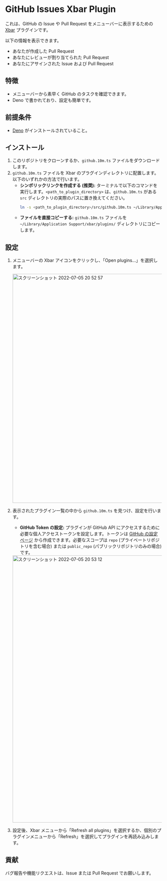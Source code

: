 # GitHub Issues Xbar Plugin

これは、GitHub の Issue や Pull Request をメニューバーに表示するための [Xbar](https://xbarapp.com/) プラグインです。

以下の情報を表示できます。

*   あなたが作成した Pull Request
*   あなたにレビューが割り当てられた Pull Request
*   あなたにアサインされた Issue および Pull Request

## 特徴

*   メニューバーから素早く GitHub のタスクを確認できます。
*   Deno で書かれており、設定も簡単です。

## 前提条件

*   [Deno](https://deno.land/) がインストールされていること。

## インストール

1.  このリポジトリをクローンするか、`github.10m.ts` ファイルをダウンロードします。
2.  `github.10m.ts` ファイルを Xbar のプラグインディレクトリに配置します。以下のいずれかの方法で行います。
    *   **シンボリックリンクを作成する (推奨):**
        ターミナルで以下のコマンドを実行します。`<path_to_plugin_directory>` は、`github.10m.ts` がある `src` ディレクトリの実際のパスに置き換えてください。
        ```bash
        ln -s <path_to_plugin_directory>/src/github.10m.ts ~/Library/Application\ Support/xbar/plugins/github.10m.ts
        ```
    *   **ファイルを直接コピーする:**
        `github.10m.ts` ファイルを `~/Library/Application Support/xbar/plugins/` ディレクトリにコピーします。

## 設定

1.  メニューバーの Xbar アイコンをクリックし、「Open plugins...」を選択します。

    <img width="734" alt="スクリーンショット 2022-07-05 20 52 57" src="https://user-images.githubusercontent.com/4531125/177322388-dab90841-0472-4fc9-8715-b9db5ffb2624.png">

2.  表示されたプラグイン一覧の中から `github.10m.ts` を見つけ、設定を行います。
    *   **GitHub Token の設定:** プラグインが GitHub API にアクセスするために必要な個人アクセストークンを設定します。トークンは [GitHub の設定ページ](https://github.com/settings/tokens) から作成できます。必要なスコープは `repo` (プライベートリポジトリを含む場合) または `public_repo` (パブリックリポジトリのみの場合) です。

    <img width="856" alt="スクリーンショット 2022-07-05 20 53 12" src="https://user-images.githubusercontent.com/4531125/177322401-0d1793c8-e287-4c60-a038-1de09c4f7abd.png">

3.  設定後、Xbar メニューから「Refresh all plugins」を選択するか、個別のプラグインメニューから「Refresh」を選択してプラグインを再読み込みします。

## 貢献

バグ報告や機能リクエストは、Issue または Pull Request でお願いします。
